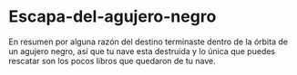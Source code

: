 # Escapa-del-agujero-negro
En resumen por alguna razón del destino terminaste dentro de la órbita de un agujero negro, así que tu nave esta destruida y lo única que puedes rescatar son los pocos libros que quedaron de tu nave.
